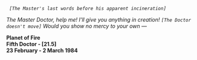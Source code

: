 _&nbsp;_ _`[The Master's last words before his apparent incineration]`_

_The Master_ _Doctor, help me! I'll give you anything in creation! `[The Doctor doesn't move]` Would you show no mercy to your own —_

**Planet of Fire  
Fifth Doctor - [21.5]  
23 February - 2 March 1984**
